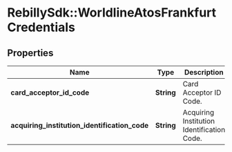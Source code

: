 # RebillySdk::WorldlineAtosFrankfurtCredentials

## Properties
Name | Type | Description | Notes
------------ | ------------- | ------------- | -------------
**card_acceptor_id_code** | **String** | Card Acceptor ID Code. | 
**acquiring_institution_identification_code** | **String** | Acquiring Institution Identification Code. | 

